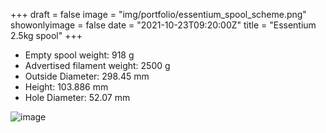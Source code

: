 +++
draft = false
image = "img/portfolio/essentium_spool_scheme.png"
showonlyimage = false
date = "2021-10-23T09:20:00Z"
title = "Essentium 2.5kg spool"
+++

* Empty spool weight: 918 g
* Advertised filament weight: 2500 g
* Outside Diameter: 298.45  mm
* Height: 103.886 mm 
* Hole Diameter: 52.07 mm
<!--more-->

![image](/img/portfolio/essentium_spool_scheme.png)


